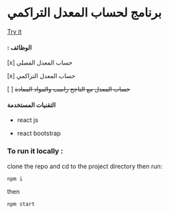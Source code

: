 # برنامج لحساب المعدل التراكمي

[Try it](https://i7moda2000.github.io/grade-calculator/)


 

#### : الوظائف

[x] حساب المعدل الفصلي 

[x] حساب المعدل التراكمي 

[ ] ~~حساب المعدل مع الناجح راسب والمواد المعادة~~





#### التقنيات المستخدمة

- react js

- react bootstrap



### To run it locally :

clone the repo and cd to the project directory then run: 


~~~
npm i
~~~

then

~~~
npm start 
~~~



